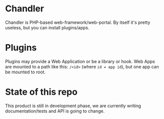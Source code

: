 # Chandler
Chandler is PHP-based web-framework/web-portal. By itself it's pretty useless, but you can install plugins/apps.

# Plugins
Plugins may provide a Web Application or be a library or hook.
Web Apps are mounted to a path like this: `/<id>` (where `id = app id`), but one app can be mounted to root.

# State of this repo
This product is still in development phase, we are currently writing documentation/tests and API is going to change.

